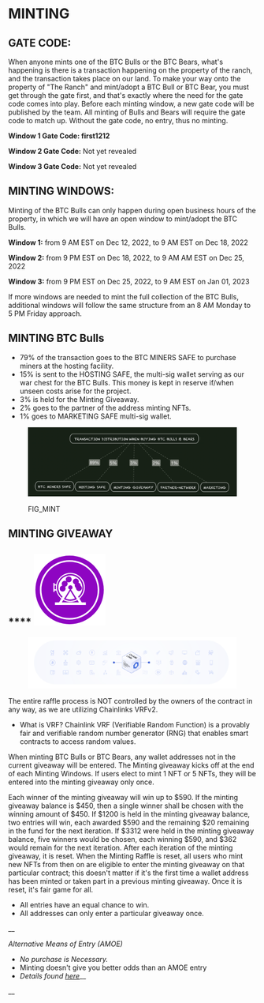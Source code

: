 # MINTING

## GATE CODE:&#x20;

When anyone mints one of the BTC Bulls or the BTC Bears, what's happening is there is a transaction happening on the property of the ranch, and the transaction takes place on our land. To make your way onto the property of "The Ranch" and mint/adopt a BTC Bull or BTC Bear, you must get through the gate first, and that's exactly where the need for the gate code comes into play. Before each minting window, a new gate code will be published by the team. All minting of Bulls and Bears will require the gate code to match up. Without the gate code, no entry, thus no minting.&#x20;

**Window 1 Gate Code:  first1212**

**Window 2 Gate Code:** Not yet revealed

**Window 3 Gate Code:** Not yet revealed



## **MINTING WINDOWS:**

Minting of the BTC Bulls can only happen during open business hours of the property, in which we will have an open window to mint/adopt the BTC Bulls.&#x20;

**Window 1:** from 9 AM EST on Dec 12, 2022, to 9 AM EST on Dec 18, 2022

**Window 2:** from 9 PM EST on Dec 18, 2022, to 9 AM AM EST on Dec 25, 2022

**Window 3:** from 9 PM EST on Dec 25, 2022, to 9 AM EST on Jan 01, 2023

If more windows are needed to mint the full collection of the BTC Bulls, additional windows will follow the same structure from an 8 AM Monday to 5 PM Friday approach.&#x20;



## MINTING BTC Bulls

* 79% of the transaction goes to the BTC MINERS SAFE to purchase miners at the hosting facility.&#x20;
* 15% is sent to the HOSTING SAFE, the multi-sig wallet serving as our war chest for the BTC Bulls. This money is kept in reserve if/when unseen costs arise for the project.&#x20;
* 3% is held for the Minting Giveaway.
* 2% goes to the partner of the address minting NFTs.
* 1% goes to MARKETING SAFE multi-sig wallet.&#x20;

<figure><img src="../../../.gitbook/assets/image (11).png" alt=""><figcaption><p>FIG_MINT</p></figcaption></figure>



## **MINTING GIVEAWAY**

## &#x20;**** ![](<../../../.gitbook/assets/image (4) (1).png>)&#x20;

<figure><img src="../../../.gitbook/assets/image (1) (7).png" alt=""><figcaption></figcaption></figure>



The entire raffle process is NOT controlled by the owners of the contract in any way, as we are utilizing Chainlinks VRFv2.&#x20;

* What is VRF?  Chainlink VRF (Verifiable Random Function) is a provably fair and verifiable random number generator (RNG) that enables smart contracts to access random values.

When minting BTC Bulls or BTC Bears, any wallet addresses not in the current giveaway will be entered. The Minting giveaway kicks off at the end of each Minting Windows. If users elect to mint 1 NFT or 5 NFTs, they will be entered into the minting giveaway only once.&#x20;

Each winner of the minting giveaway will win up to $590. If the minting giveaway balance is $450, then a single winner shall be chosen with the winning amount of $450. If $1200 is held in the minting giveaway balance, two entries will win, each awarded $590 and the remaining $20 remaining in the fund for the next iteration. If $3312 were held in the minting giveaway balance, five winners would be chosen, each winning $590, and $362 would remain for the next iteration.  After each iteration of the minting giveaway, it is reset. When the Minting Raffle is reset, all users who mint new NFTs from then on are eligible to enter the minting giveaway on that particular contract; this doesn't matter if it's the first time a wallet address has been minted or taken part in a previous minting giveaway. Once it is reset, it's fair game for all.

* All entries have an equal chance to win.
* All addresses can only enter a particular giveaway once.&#x20;

__

_Alternative Means of Entry (AMOE)_

* _No purchase is Necessary._&#x20;
* Minting doesn't give you better odds than an AMOE entry
* _Details found_ [_here_](https://theranch.gitbook.io/the-ranch/legal/contest-rules/minting-giveaway)__

__

&#x20;
